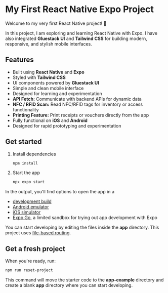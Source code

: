 # My First React Native Expo Project

Welcome to my very first React Native project! 🎉

In this project, I am exploring and learning React Native with Expo. I have also integrated **Gluestack UI** and **Tailwind CSS** for building modern, responsive, and stylish mobile interfaces.

## Features

- Built using **React Native** and **Expo**
- Styled with **Tailwind CSS**
- UI components powered by **Gluestack UI**
- Simple and clean mobile interface
- Designed for learning and experimentation
- **API Fetch:** Communicate with backend APIs for dynamic data
- **NFC / RFID Scan:** Read NFC/RFID tags for inventory or access functionality
- **Printing Feature:** Print receipts or vouchers directly from the app
- Fully functional on **iOS** and **Android**
- Designed for rapid prototyping and experimentation

## Get started

1. Install dependencies

   ```bash
   npm install
   ```

2. Start the app

   ```bash
   npx expo start
   ```

In the output, you'll find options to open the app in a

- [development build](https://docs.expo.dev/develop/development-builds/introduction/)
- [Android emulator](https://docs.expo.dev/workflow/android-studio-emulator/)
- [iOS simulator](https://docs.expo.dev/workflow/ios-simulator/)
- [Expo Go](https://expo.dev/go), a limited sandbox for trying out app development with Expo

You can start developing by editing the files inside the **app** directory. This project uses [file-based routing](https://docs.expo.dev/router/introduction).

## Get a fresh project

When you're ready, run:

```bash
npm run reset-project
```

This command will move the starter code to the **app-example** directory and create a blank **app** directory where you can start developing.
